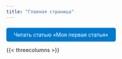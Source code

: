 ```yaml
---
title: "Главная страница"
---
```


<div style="text-align: left; margin-top: 20px;">
  <a href="/ru/aboutme/" style="display: inline-block; padding: 10px 20px; background: #007acc; color: white; text-decoration: none; border-radius: 5px;">
    Читать статью «Моя первая статья»
  </a>
</div>

{{< threecolumns >}}